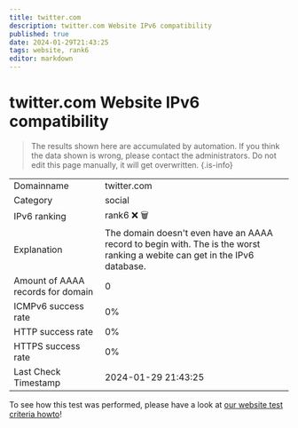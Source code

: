 ```yaml
---
title: twitter.com
description: twitter.com Website IPv6 compatibility
published: true
date: 2024-01-29T21:43:25
tags: website, rank6
editor: markdown
---
```


# twitter.com Website IPv6 compatibility

> The results shown here are accumulated by automation. If you think the data shown is wrong, please contact the administrators. 
> Do not edit this page manually, it will get overwritten.
{.is-info}


|   |   |
| - | - |
| Domainname | twitter.com
| Category | social |
| IPv6 ranking | rank6 :x: :wastebasket: |
| Explanation | The domain doesn't even have an AAAA record to begin with. The is the worst ranking a webite can get in the IPv6 database. |
| Amount of AAAA records for domain | 0 |
| ICMPv6 success rate | 0%|
| HTTP success rate | 0% |
| HTTPS success rate | 0% |
| Last Check Timestamp | 2024-01-29 21:43:25 |

To see how this test was performed, please have a look at [our website test criteria howto](/howto/testcriteria/website)!

